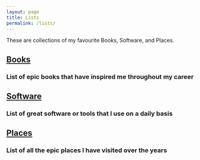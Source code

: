 ```yaml
---
layout: page
title: Lists
permalink: /lists/
---
```


These are collections of my favourite Books, Software, and Places.

## [Books](/lists/books)

### List of epic books that have inspired me throughout my career

## [Software](/lists/software)

### List of great software or tools that I use on a daily basis

## [Places](/lists/places)

### List of all the epic places I have visited over the years

